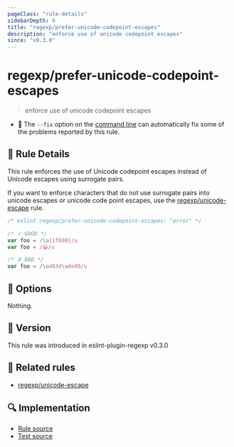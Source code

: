 ```yaml
---
pageClass: "rule-details"
sidebarDepth: 0
title: "regexp/prefer-unicode-codepoint-escapes"
description: "enforce use of unicode codepoint escapes"
since: "v0.3.0"
---
```

# regexp/prefer-unicode-codepoint-escapes

> enforce use of unicode codepoint escapes

- :wrench: The `--fix` option on the [command line](https://eslint.org/docs/user-guide/command-line-interface#fixing-problems) can automatically fix some of the problems reported by this rule.

## :book: Rule Details

This rule enforces the use of Unicode codepoint escapes instead of Unicode escapes using surrogate pairs.

If you want to enforce characters that do not use surrogate pairs into unicode escapes or unicode code point escapes, use the [regexp/unicode-escape] rule.

<eslint-code-block fix>

```js
/* eslint regexp/prefer-unicode-codepoint-escapes: "error" */

/* ✓ GOOD */
var foo = /\u{1f600}/u
var foo = /😀/u

/* ✗ BAD */
var foo = /\ud83d\ude00/u
```

</eslint-code-block>

## :wrench: Options

Nothing.

## :rocket: Version

This rule was introduced in eslint-plugin-regexp v0.3.0

## :couple: Related rules

- [regexp/unicode-escape]

[regexp/unicode-escape]: ./unicode-escape.md

## :mag: Implementation

- [Rule source](https://github.com/ota-meshi/eslint-plugin-regexp/blob/master/lib/rules/prefer-unicode-codepoint-escapes.ts)
- [Test source](https://github.com/ota-meshi/eslint-plugin-regexp/blob/master/tests/lib/rules/prefer-unicode-codepoint-escapes.ts)
